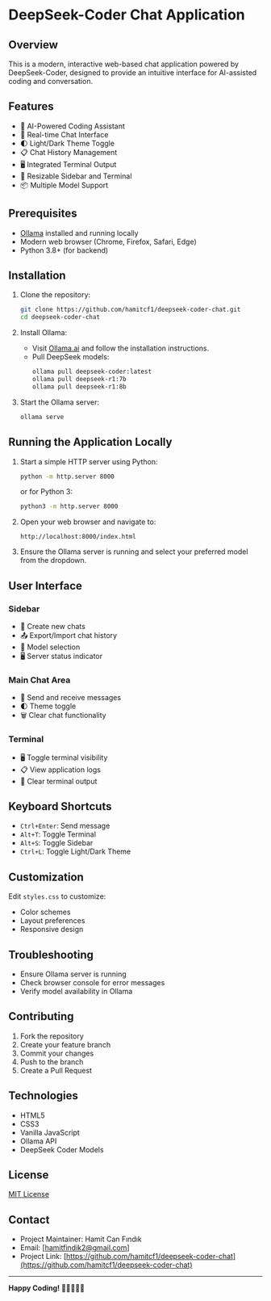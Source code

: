 # DeepSeek-Coder Chat Application

## Overview

This is a modern, interactive web-based chat application powered by DeepSeek-Coder, designed to provide an intuitive interface for AI-assisted coding and conversation.


## Features

- 🤖 AI-Powered Coding Assistant
- 💬 Real-time Chat Interface
- 🌓 Light/Dark Theme Toggle
- 📋 Chat History Management
- 🖥️ Integrated Terminal Output
- 🔀 Resizable Sidebar and Terminal
- 📦 Multiple Model Support

## Prerequisites

- [Ollama](https://ollama.ai/) installed and running locally
- Modern web browser (Chrome, Firefox, Safari, Edge)
- Python 3.8+ (for backend)

## Installation

1. Clone the repository:
   ```bash
   git clone https://github.com/hamitcf1/deepseek-coder-chat.git
   cd deepseek-coder-chat
   ```

2. Install Ollama:
   - Visit [Ollama.ai](https://ollama.ai/) and follow the installation instructions.
   - Pull DeepSeek models:
     ```bash
     ollama pull deepseek-coder:latest
     ollama pull deepseek-r1:7b
     ollama pull deepseek-r1:8b
     ```

3. Start the Ollama server:
   ```bash
   ollama serve
   ```

## Running the Application Locally

1. Start a simple HTTP server using Python:
   ```bash
   python -m http.server 8000
   ```
   or for Python 3:
   ```bash
   python3 -m http.server 8000
   ```

2. Open your web browser and navigate to:
   ```
   http://localhost:8000/index.html
   ```

3. Ensure the Ollama server is running and select your preferred model from the dropdown.

## User Interface

### Sidebar
- 📝 Create new chats
- 📤 Export/Import chat history
- 🔄 Model selection
- 🖥️ Server status indicator

### Main Chat Area
- 💬 Send and receive messages
- 🌓 Theme toggle
- 🗑️ Clear chat functionality

### Terminal
- 🖥️ Toggle terminal visibility
- 📋 View application logs
- 🧹 Clear terminal output

## Keyboard Shortcuts

- `Ctrl+Enter`: Send message
- `Alt+T`: Toggle Terminal
- `Alt+S`: Toggle Sidebar
- `Ctrl+L`: Toggle Light/Dark Theme

## Customization

Edit `styles.css` to customize:
- Color schemes
- Layout preferences
- Responsive design

## Troubleshooting

- Ensure Ollama server is running
- Check browser console for error messages
- Verify model availability in Ollama

## Contributing

1. Fork the repository
2. Create your feature branch
3. Commit your changes
4. Push to the branch
5. Create a Pull Request

## Technologies

- HTML5
- CSS3
- Vanilla JavaScript
- Ollama API
- DeepSeek Coder Models

## License

[MIT License](LICENSE)

## Contact

- Project Maintainer: Hamit Can Fındık
- Email: [hamitfindik2@gmail.com]
- Project Link: [https://github.com/hamitcf1/deepseek-coder-chat](https://github.com/hamitcf1/deepseek-coder-chat)

---

**Happy Coding! 🚀👩‍💻👨‍💻**
